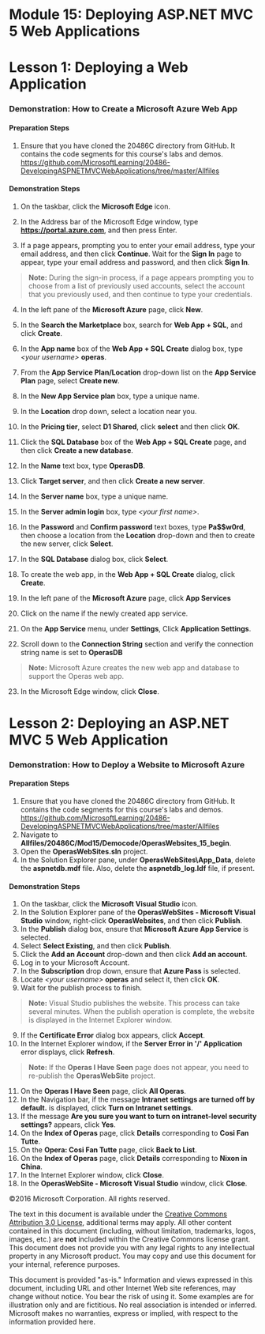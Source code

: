 # Module 15: Deploying ASP.NET MVC 5 Web Applications

# Lesson 1: Deploying a Web Application

### Demonstration: How to Create a Microsoft Azure Web App

#### Preparation Steps

1. Ensure that you have cloned the 20486C directory from GitHub. It contains the code segments for this course's labs and demos. https://github.com/MicrosoftLearning/20486-DevelopingASPNETMVCWebApplications/tree/master/Allfiles

#### Demonstration Steps

1. On the taskbar, click the **Microsoft Edge** icon.

2. In the Address bar of the Microsoft Edge window, type **https://portal.azure.com**, and then press Enter.
3. If a page appears, prompting you to enter your email address, type your email address, and then click **Continue**. Wait for the **Sign In** page to appear, type your email address and password, and then click **Sign In**.

  >**Note:** During the sign-in process, if a page appears prompting you to choose from a list of previously used accounts, select the account that you previously used, and then continue to type your credentials.


4. In the left pane of the **Microsoft Azure** page, click **New**.
5. In the **Search the Marketplace** box, search for **Web App + SQL**, and click **Create**.
6. In the **App name** box of the **Web App + SQL Create** dialog box, type _&lt;your username&gt;_ **operas**.

7. From the **App Service Plan/Location** drop-down list on the **App Service Plan** page, select **Create new**.
8. In the **New App Service plan** box, type a unique name.
9. In the **Location** drop down, select a location near you.
10. In the **Pricing tier**, select **D1 Shared**, click **select** and then click **OK**.

11. Click the **SQL Database** box of the **Web App + SQL Create** page, and then click **Create a new database**.
12. In the **Name** text box, type **OperasDB**.
13. Click **Target server**, and then click **Create a new server**.
14. In the **Server name** box, type a unique name.
15. In the **Server admin login** box, type _&lt;your first name&gt;_.
16. In the **Password** and **Confirm password** text boxes, type **Pa$$w0rd**, then choose a location from the **Location** drop-down and then to create the new server, click **Select**.
17. In the **SQL Database** dialog box, click **Select**.
18. To create the web app, in the **Web App + SQL Create** dialog, click **Create**.
19. In the left pane of the **Microsoft Azure** page, click **App Services**
20. Click on the name if the newly created app service.
21. On the **App Service** menu, under **Settings**, Click **Application Settings**.
22. Scroll down to the **Connection String** section and verify the connection string name is set to **OperasDB**

  >**Note:** Microsoft Azure creates the new web app and database to support the Operas web app.

23. In the Microsoft Edge window, click **Close**.

# Lesson 2: Deploying an ASP.NET MVC 5 Web Application

### Demonstration: How to Deploy a Website to Microsoft Azure

#### Preparation Steps

1. Ensure that you have cloned the 20486C directory from GitHub. It contains the code segments for this course's labs and demos. https://github.com/MicrosoftLearning/20486-DevelopingASPNETMVCWebApplications/tree/master/Allfiles 
2. Navigate to **Allfiles/20486C/Mod15/Democode/OperasWebsites_15_begin**.
3. Open the **OperasWebSites.sln** project.
4. In the Solution Explorer pane, under **OperasWebSites\App\_Data**, delete the **aspnetdb.mdf** file. Also, delete the **aspnetdb\_log.ldf** file, if present.

#### Demonstration Steps

1. On the taskbar, click the **Microsoft Visual Studio** icon.
2. In the Solution Explorer pane of the **OperasWebSites - Microsoft Visual Studio** window, right-click **OperasWebsites**, and then click **Publish**.
3. In the **Publish** dialog box, ensure that **Microsoft Azure App Service** is selected.
4. Select **Select Existing**, and then click **Publish**.
5. Click the **Add an Account** drop-down and then click **Add an account**.
5. Log in to your Microsoft Account.
6. In the **Subscription** drop down, ensure that **Azure Pass** is selected.
7. Locate  _&lt;your username&gt;_ **operas** and select it, then click **OK**.
8. Wait for the publish process to finish.

  >**Note:** Visual Studio publishes the website. This process can take several minutes. When the publish operation is complete, the website is displayed in the Internet Explorer window.

9. If the **Certificate Error** dialog box appears, click **Accept**.
10. In the Internet Explorer window, if the **Server Error in &#39;/&#39; Application** error displays, click **Refresh**.

  >**Note:** If the **Operas I Have Seen** page does not appear, you need to re-publish the **OperasWebSite** project.

11. On the **Operas I Have Seen** page, click **All Operas**.
12. In the Navigation bar, if the message **Intranet settings are turned off by default.** is displayed, click **Turn on Intranet settings**.
13. If the message **Are you sure you want to turn on intranet-level security settings?** appears, click **Yes**.
14. On the **Index of Operas** page, click **Details** corresponding to **Cosi Fan Tutte**.
15. On the **Opera: Cosi Fan Tutte** page, click **Back to List**.
16. On the **Index of Operas** page, click **Details** corresponding to **Nixon in China**.
17. In the Internet Explorer window, click **Close**.
18. In the **OperasWebSite - Microsoft Visual Studio** window, click **Close**.

©2016 Microsoft Corporation. All rights reserved.

The text in this document is available under the  [Creative Commons Attribution 3.0 License](https://creativecommons.org/licenses/by/3.0/legalcode), additional terms may apply. All other content contained in this document (including, without limitation, trademarks, logos, images, etc.) are  **not**  included within the Creative Commons license grant. This document does not provide you with any legal rights to any intellectual property in any Microsoft product. You may copy and use this document for your internal, reference purposes.

This document is provided &quot;as-is.&quot; Information and views expressed in this document, including URL and other Internet Web site references, may change without notice. You bear the risk of using it. Some examples are for illustration only and are fictitious. No real association is intended or inferred. Microsoft makes no warranties, express or implied, with respect to the information provided here. 

